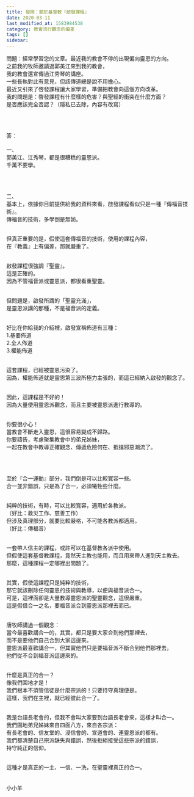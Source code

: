 ```yaml
---
title: 發問：關於基督教『啟發課程』
date: 2020-03-11
last_modified_at: 1583984538
category: 教會流行觀念的偏差
tags: []
sidebar: 
---
```


<p>問題：經常學習您的文章。最近我的教會不停的出現偏向靈恩的方向。<br/>
之前我的牧師邀請過郭美江來到我的教會，<br/>
我的教會還宣傳過江秀琴的講座。<br/>
一些長執對此有意見，但該傳道總是說不用擔心。<br/>
最近又引來了啓發課程讓大家學習，準備把教會向這個方向改革。<br/>
我的問題是：啓發課程有什麼樣的危害？與聖經的衝突在什麼方面？<br/>
是否應該完全否認？（隱私已去除，內容有改寫）</p>
<p> </p>
<p><br/>
答：<br/>
 <br/>
一、<br/>
郭美江、江秀琴，都是很糟糕的靈恩派。<br/>
千萬不要學。<br/>
 </p>
<p> </p>
<p>二、<br/>
基本上，依據你目前提供給我的資料來看，啟發課程看似只是一種『傳福音技術』。<br/>
傳福音的技術，多學倒是無妨。</p>
<p><br/>
但真正重要的是，假使這套傳福音的技術，使用的課程內容，<br/>
在『教義』上有偏差，那就嚴重了。 </p>
<p><br/>
啟發課程很強調『聖靈』。<br/>
這是正確的。<br/>
因為不管福音派或靈恩派，都很看重聖靈。</p>
<p><br/>
但問題是，啟發所謂的「聖靈充滿」，<br/>
是靈恩派講的那種，不是福音派的定義。</p>
<p><br/>
好比在你給我的介紹裡，啟發宣稱佈道有三種：<br/>
1.基要佈道<br/>
2.全人佈道<br/>
3.權能佈道</p>
<p><br/>
這套課程，已經被靈恩污染了。<br/>
因為，權能佈道就是靈恩第三波所極力主張的，而這已經納入啟發的觀念了。</p>
<p><br/>
因此，這課程是不好的！<br/>
因為大量使用靈恩派觀念，而且主要被靈恩派進行教導的。</p>
<p><br/>
你要很小心！<br/>
當教會不斷走入靈恩，這很容易變成不歸路。<br/>
你要禱告，考慮聚集教會中的弟兄姊妹，<br/>
一起在教會中教導正確觀念、傳遞危險何在、抵擋邪惡潮流了。</p>
<p> </p>
<p><br/>
至於『合一運動』部分，我們倒是可以比較寬容一些。<br/>
合一並非錯誤，只是為了合一，必須犧牲些什麼。<br/>
 </p>
<p>純粹的技術，有時，可以比較寬容，適用於各教派。<br/>
（好比：救災工作、慈善工作）<br/>
但涉及真理部分，就要比較嚴格，不可能各教派都適用。<br/>
（好比：傳福音）<br/>
 </p>
<p>一套帶人信主的課程，或許可以在基督教各派中使用。<br/>
但假使這套基督教課程，竟然天主教也能用，而且用來帶人進到天主教去。<br/>
那麼，這種課程一定哪裡出問題了。<br/>
 </p>
<p>其實，假使這課程只是純粹的技術，<br/>
那它就該刪除任何靈恩的技術與教導，以便與福音派合一。<br/>
可是，這裡面卻是大量教導靈恩派的聖靈觀念，這很嚴重。<br/>
這是假借合一之名，要福音派合到靈恩派那裡去而已。<br/>
 </p>
<p>唐牧師講過一個觀念：<br/>
當今最喜歡講合一的，其實，都只是要大家合到他們那裡去，<br/>
而不是要他們自己合到大家這邊來。<br/>
靈恩派最喜歡講合一，但其實他們只是要福音派不斷合到他們那裡去，<br/>
他們從不合到福音派這邊來的。<br/>
 </p>
<p>什麼是真正的合一？<br/>
像我們園地才是！<br/>
我們根本不須管信徒是什麼宗派的！只要持守真理便是。<br/>
這樣，我們在主裡，就已經彼此合一了。<br/>
 </p>
<p>我是台語長老會的，但我不會叫大家要到台語長老會來，這樣才叫合一。<br/>
我們園地弟兄姊妹來自四面八方，來自各宗派：<br/>
有長老會的、信友堂的、浸信會的、宣道會的、連靈恩派的都有。<br/>
我們都清楚自己宗派缺失與錯誤，然後拒絕接受這些宗派的錯誤，<br/>
持守純正的信仰。<br/>
 </p>
<p>這種才是真正的一主、一信、一洗，在聖靈裡真正的合一。<br/>
 <br/>
 <br/>
小小羊</p>
